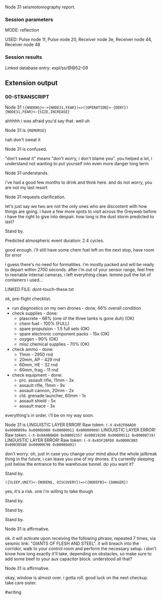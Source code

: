 Node 31 seismotomography report.

### Session parameters

MODE: reflection

USED: Pulse node 1f, Pulse node 20, Receiver node 3e, Receiver node 44, Receiver node 48

### Session results

Linked database entry: expl/ss/@@52-09

## Extension output

### 00-STRANSCRIPT

Node 31 `({NODENS}<->{NODE31,FEAR})=>({OPERATION}<-{DENY})`
`{NODE31,FEAR}<-{SIZE,INCREASE}`

ahhhhh i was afraid you'd say that. well uh

Node 31 is `{REMORSE}`

nah don't sweat it

Node 31 is confused.

"don't sweat it" means "don't worry, i don't blame you". you helped a lot, i understand not wanting to put yourself into even more danger long term

Node 31 understands.

i've had a good few months to drink and think here. and do not worry, you are not my last resort

Node 31 requests clarification.

let's just say we two are not the only ones who are discontent with how things are going. i have a few more spots to visit across the Greyweb before i have the right to give into despair. how long is the dust storm predicted to last?

Stand by.

Predicted atmospheric event duration: 2.4 cycles.

good enough. i'll still have some chem fuel left on the next stop, have room for error

i guess there's no need for formalities. i'm mostly packed and will be ready to depart within 2700 seconds. after i'm out of your sensor range, feel free to reenable internal cameras, i left everything clean. lemme pull the list of containers i used...

LINKED FILE: dont-touch-these.txt

ok, pre-flight checklist.

- run diagnostics on my own drones - done, 66% overall condition
- check supplies - done:
	- plascrete - 66% (one of the three tanks is gone duh) (OK)
	- chem fuel - 100% (FULL)
	- spare propulsion - 1.5 full sets (OK)
	- spare electronic component packs - 15x (OK)
	- oxygen - 90% (OK)
	- misc chemical supplies - 70% (OK)
- check ammo - done:
	- 11mm - 2950 rnd
	- 20mm, AP - 429 rnd
	- 60mm, HE - 32 rnd
	- 60mm, frag - 11 rnd
- check equipment - done:
	- prc. assault rifle, 11mm - 3x
	- assault rifle, 11mm - 9x
	- assault cannon, 20mm - 2x
	- cld. grenade launcher, 60mm - 1x
	- assault shield - 5x
	- assault mace - 3x

everything's in order. i'll be on my way soon.

Node 31 is LINGUISTIC LAYER ERROR! Raw token: `(-X-0x02F0AAD0 0x0000099a 0x0000b900 0x00000911 0x00000909)` LINGUISTIC LAYER ERROR! Raw token: `(-X-0x0A4B0AD0 0x00002357 0x00019200 0x00000512 0x00000719)` LINGUISTIC LAYER ERROR! Raw token: `(-X-0x05F20FD0 0x0000C8B3 0x0003D500 0x00000C98 0x00000491)`

don't worry. oh, just in case you change your mind about the whole jailbreak thing in the future, i can leave you one of my drones. it's currently sleeping just below the entrance to the warehouse tunnel. do you want it?

Stand by.

`({SLEEP,UNIT}<-{NODENS, DISCOVERY})=>({NODEFB}<-{DANGER})`

yes, it's a risk. one i'm willing to take though

Stand by.

Stand by.

Stand by.

Node 31 is affirmative.

ok. it will activate upon receiving the following phrase, repeated 7 times, via seismic link: "GIANTS OF FLESH AND STEEL". it will breach into the corridor, walk to your control room and perform the necessary setup. i don't know how long exactly it'll take, depending on obstacles, so make sure to add some beef to your aux capacitor block. understood all that?

Node 31 is affirmative.

okay, window is almost over. i gotta roll. good luck on the next checkup. take care sister.

#writing 
